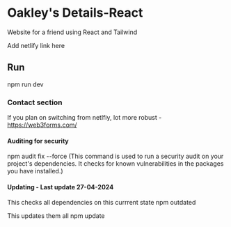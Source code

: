 # Oakley's Details-React
 Website for a friend using React and Tailwind
 
 Add netlify link here

## Run
npm run dev

### Contact section
If you plan on switching from netlfiy, lot more robust - https://web3forms.com/

#### Auditing for security
npm audit fix --force (This command is used to run a security audit on your project's dependencies. It checks for known vulnerabilities in the packages you have installed.)

#### Updating - Last update 27-04-2024
This checks all dependencies on this currrent state
npm outdated

This updates them all
npm update